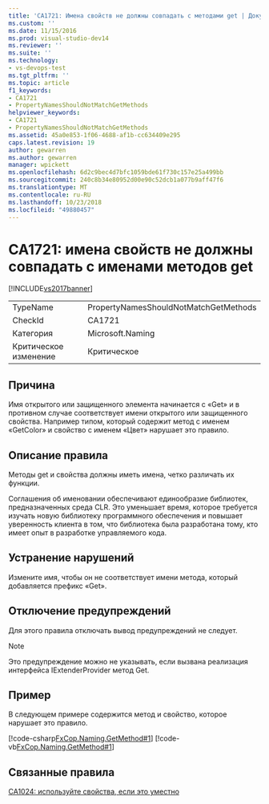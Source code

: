 ```yaml
---
title: 'CA1721: Имена свойств не должны совпадать с методами get | Документация Майкрософт'
ms.custom: ''
ms.date: 11/15/2016
ms.prod: visual-studio-dev14
ms.reviewer: ''
ms.suite: ''
ms.technology:
- vs-devops-test
ms.tgt_pltfrm: ''
ms.topic: article
f1_keywords:
- CA1721
- PropertyNamesShouldNotMatchGetMethods
helpviewer_keywords:
- CA1721
- PropertyNamesShouldNotMatchGetMethods
ms.assetid: 45a0e853-1f06-4688-af1b-cc634409e295
caps.latest.revision: 19
author: gewarren
ms.author: gewarren
manager: wpickett
ms.openlocfilehash: 6d2c9bec4d7bfc1059bde61f730c157e25a499bb
ms.sourcegitcommit: 240c8b34e80952d00e90c52dcb1a077b9aff47f6
ms.translationtype: MT
ms.contentlocale: ru-RU
ms.lasthandoff: 10/23/2018
ms.locfileid: "49880457"
---
```

# <a name="ca1721-property-names-should-not-match-get-methods"></a>CA1721: имена свойств не должны совпадать с именами методов get
[!INCLUDE[vs2017banner](../includes/vs2017banner.md)]

|||
|-|-|
|TypeName|PropertyNamesShouldNotMatchGetMethods|
|CheckId|CA1721|
|Категория|Microsoft.Naming|
|Критическое изменение|Критическое|

## <a name="cause"></a>Причина
 Имя открытого или защищенного элемента начинается с «Get» и в противном случае соответствует имени открытого или защищенного свойства. Например типом, который содержит метод с именем «GetColor» и свойство с именем «Цвет» нарушает это правило.

## <a name="rule-description"></a>Описание правила
 Методы get и свойства должны иметь имена, четко различать их функции.

 Соглашения об именовании обеспечивают единообразие библиотек, предназначенных среда CLR. Это уменьшает время, которое требуется изучать новую библиотеку программного обеспечения и повышает уверенность клиента в том, что библиотека была разработана тому, кто имеет опыт в разработке управляемого кода.

## <a name="how-to-fix-violations"></a>Устранение нарушений
 Измените имя, чтобы он не соответствует имени метода, который добавляется префикс «Get».

## <a name="when-to-suppress-warnings"></a>Отключение предупреждений
 Для этого правила отключать вывод предупреждений не следует.

> [!NOTE]
>  Это предупреждение можно не указывать, если вызвана реализация интерфейса IExtenderProvider метод Get.

## <a name="example"></a>Пример
 В следующем примере содержится метод и свойство, которое нарушает это правило.

 [!code-csharp[FxCop.Naming.GetMethod#1](../snippets/csharp/VS_Snippets_CodeAnalysis/FxCop.Naming.GetMethod/cs/FxCop.Naming.GetMethod.cs#1)]
 [!code-vb[FxCop.Naming.GetMethod#1](../snippets/visualbasic/VS_Snippets_CodeAnalysis/FxCop.Naming.GetMethod/vb/FxCop.Naming.GetMethod.vb#1)]

## <a name="related-rules"></a>Связанные правила
 [CA1024: используйте свойства, если это уместно](../code-quality/ca1024-use-properties-where-appropriate.md)



